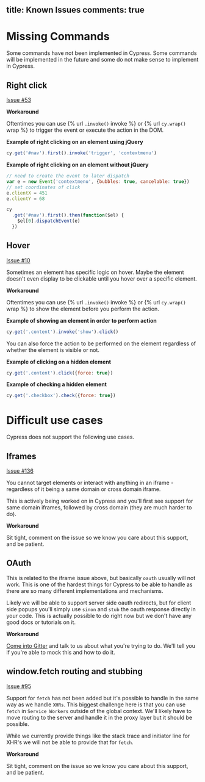 title: Known Issues
comments: true
---

# Missing Commands

Some commands have not been implemented in Cypress. Some commands will be implemented in the future and some do not make sense to implement in Cypress.

## Right click

[Issue #53](https://github.com/cypress-io/cypress/issues/53)

**Workaround**

Oftentimes you can use {% url `.invoke()` invoke %} or {% url `cy.wrap()` wrap %} to trigger the event or execute the action in the DOM.

**Example of right clicking on an element using jQuery**
```javascript
cy.get('#nav').first().invoke('trigger', 'contextmenu')
```

**Example of right clicking on an element without jQuery**
```javascript
// need to create the event to later dispatch
var e = new Event('contextmenu', {bubbles: true, cancelable: true})
// set coordinates of click
e.clientX = 451
e.clientY = 68

cy
  .get('#nav').first().then(function($el) {
    $el[0].dispatchEvent(e)
  })
```

## Hover

[Issue #10](https://github.com/cypress-io/cypress/issues/10)

Sometimes an element has specific logic on hover. Maybe the element doesn't even display to be clickable until you hover over a specific element.

**Workaround**

Oftentimes you can use {% url `.invoke()` invoke %} or {% url `cy.wrap()` wrap %} to show the element before you perform the action.

**Example of showing an element in order to perform action**
```javascript
cy.get('.content').invoke('show').click()
```

You can also force the action to be performed on the element regardless of whether the element is visible or not.

**Example of clicking on a hidden element**
```javascript
cy.get('.content').click({force: true})
```

**Example of checking a hidden element**
```javascript
cy.get('.checkbox').check({force: true})
```

# Difficult use cases

Cypress does not support the following use cases.

## Iframes

[Issue #136](https://github.com/cypress-io/cypress/issues/136)

You cannot target elements or interact with anything in an iframe - regardless of it being a same domain or cross domain iframe.

This is actively being worked on in Cypress and you'll first see support for same domain iframes, followed by cross domain (they are much harder to do).

**Workaround**

Sit tight, comment on the issue so we know you care about this support, and be patient.

## OAuth

This is related to the iframe issue above, but basically `oauth` usually will not work. This is one of the hardest things for Cypress to be able to handle as there are so many different implementations and mechanisms.

Likely we will be able to support server side oauth redirects, but for client side popups you'll simply use `sinon` and `stub` the oauth response directly in your code. This is actually possible to do right now but we don't have any good docs or tutorials on it.

**Workaround**

[Come into Gitter](https://gitter.im/cypress-io/cypress) and talk to us about what you're trying to do. We'll tell you if you're able to mock this and how to do it.

## window.fetch routing and stubbing

[Issue #95](https://github.com/cypress-io/cypress/issues/95)

Support for `fetch` has not been added but it's possible to handle in the same way as we handle `XHRs`. This biggest challenge here is that you can use `fetch` in `Service Workers` outside of the global context. We'll likely have to move routing to the server and handle it in the proxy layer but it should be possible.

While we currently provide things like the stack trace and initiator line for XHR's we will not be able to provide that for `fetch`.

**Workaround**

Sit tight, comment on the issue so we know you care about this support, and be patient.
